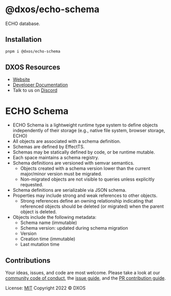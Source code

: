 # @dxos/echo-schema

ECHO database.

## Installation

```bash
pnpm i @dxos/echo-schema
```

## DXOS Resources

- [Website](https://dxos.org)
- [Developer Documentation](https://docs.dxos.org)
- Talk to us on [Discord](https://dxos.org/discord)

# ECHO Schema

- ECHO Schema is a lightweight runtime type system to define objects independently of their storage (e.g., native file system, browser storage, ECHO)
- All objects are associated with a schema definition.
- Schemas are defined by EffectTS.
- Schemas may be statically defined by code, or be runtime mutable.
- Each space maintains a schema registry.
- Schema definitions are versioned with semvar semantics.
  - Objects created with a schema version lower than the current major/minor version must be migrated.
  - Non-migrated objects are not visible to queries unless explicitly requested.
- Schema definitions are serializable via JSON schema.
- Properties may include strong and weak references to other objects.
  - Strong references define an owning relationship indicating that referenced objects should be deleted (or migrated) when the parent object is deleted.
- Objects include the following metadata:
  - Schema name (immutable)
  - Schema version: updated during schema migration
  - Version
  - Creation time (immutable)
  - Last mutation time

## Contributions

Your ideas, issues, and code are most welcome. Please take a look at our [community code of conduct](https://github.com/dxos/dxos/blob/main/CODE_OF_CONDUCT.md), the [issue guide](https://github.com/dxos/dxos/blob/main/CONTRIBUTING.md#submitting-issues), and the [PR contribution guide](https://github.com/dxos/dxos/blob/main/CONTRIBUTING.md#submitting-prs).

License: [MIT](./LICENSE) Copyright 2022 © DXOS
